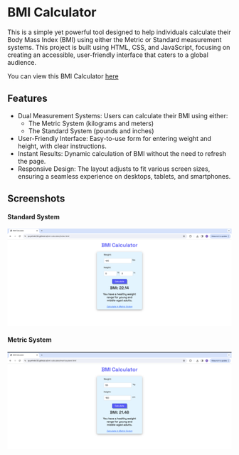 # BMI Calculator 

This is a simple yet powerful tool designed to help individuals calculate their Body Mass Index (BMI) using either the Metric or Standard measurement systems. This project is built using HTML, CSS, and JavaScript, focusing on creating an accessible, user-friendly interface that caters to a global audience.

You can view this BMI Calculator [here]()
## Features
- Dual Measurement Systems: Users can calculate their BMI using either:
    - The Metric System (kilograms and meters)
    - The Standard System (pounds and inches)
- User-Friendly Interface: Easy-to-use form for entering weight and height, with clear instructions.
- Instant Results: Dynamic calculation of BMI without the need to refresh the page.
- Responsive Design: The layout adjusts to fit various screen sizes, ensuring a seamless experience on desktops, tablets, and smartphones.

## Screenshots

#### Standard System

![standard system](screenshots/standard-system.png)

#### Metric System

![metric system](screenshots/metric-system.png)